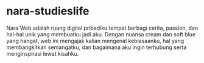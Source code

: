 # nara-studieslife
Nara'Web adalah ruang digital pribadiku tempat berbagi cerita, passion, dan hal-hal unik yang membuatku jadi aku. Dengan nuansa cream dan soft blue yang hangat, web ini mengajak kalian mengenal kebiasaanku, hal yang membangkitkan semangatku, dan bagaimana aku ingin terhubung serta menginspirasi lewat kisahku.
